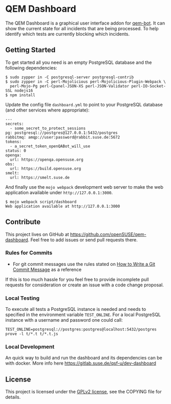 # QEM Dashboard

The QEM Dashboard is a graphical user interface addon for [qem-bot](https://github.com/openSUSE/qem-bot). It can show
the current state for all incidents that are being processed. To help identify which tests are currently blocking
which incidents.

## Getting Started

  To get started all you need is an empty PostgreSQL database and the following dependencies:

    $ sudo zypper in -C postgresql-server postgresql-contrib
    $ sudo zypper in -C perl-Mojolicious perl-Mojolicious-Plugin-Webpack \
      perl-Mojo-Pg perl-Cpanel-JSON-XS perl-JSON-Validator perl-IO-Socket-SSL nodejs16
    $ npm install

Update the config file `dashboard.yml` to point to your PostgreSQL database (and other services where appropriate):

    ---
    secrets:
      - some_secret_to_protect_sessions
    pg: postgresql://postgres@127.0.0.1:5432/postgres
    rabbitmq: amqp://user:password@rabbit.suse.de:5672
    tokens:
      - a_secret_token_openQABot_will_use
    status: 0
    openqa:
      url: https://openqa.opensuse.org
    obs:
      url: https://build.opensuse.org
    smelt:
      url: https://smelt.suse.de


And finally use the `mojo webpack` development web server to make the web application available under
`http://127.0.0.1:3000`.

    $ mojo webpack script/dashboard
    Web application available at http://127.0.0.1:3000

## Contribute

This project lives on GitHub at https://github.com/openSUSE/qem-dashboard. Feel free to add issues or send pull
requests there.

### Rules for Commits

* For git commit messages use the rules stated on
  [How to Write a Git Commit Message](http://chris.beams.io/posts/git-commit/) as a reference

If this is too much hassle for you feel free to provide incomplete pull requests for consideration or create an issue
with a code change proposal.

### Local Testing

To execute all tests a PostgreSQL instance is needed and needs to specified in the environment variable `TEST_ONLINE`.
For a local PostgreSQL instance with a username and password one could call:

```
TEST_ONLINE=postgresql://postgres:postgres@localhost:5432/postgres prove -l t/*.t t/*.t.js
```
### Local Development

An quick way to build and run the dashboard and its dependencies can be with docker.
More info here https://gitlab.suse.de/qsf-u/dev-dashboard

## License

This project is licensed under the [GPLv2 license](http://www.gnu.org/licenses/gpl-2.0.html), see the COPYING file for
details.
